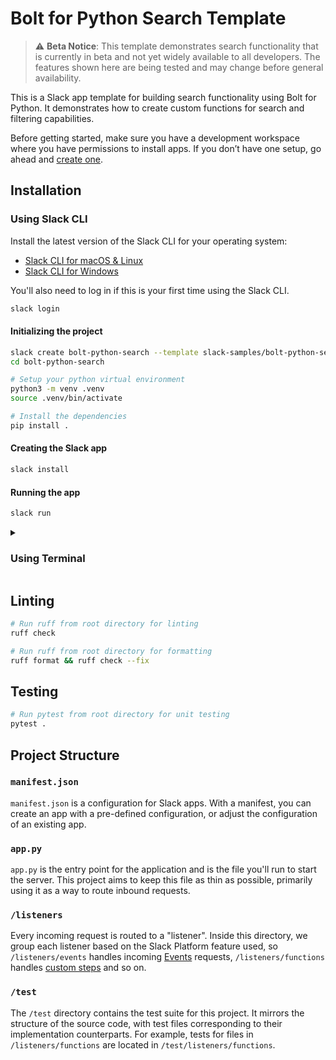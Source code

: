 # Bolt for Python Search Template

> ⚠️ **Beta Notice**: This template demonstrates search functionality that is currently in beta and not yet widely available to all developers. The features shown here are being tested and may change before general availability.

This is a Slack app template for building search functionality using Bolt for Python. It demonstrates how to create custom functions for search and filtering capabilities.

Before getting started, make sure you have a development workspace where you have permissions to install apps. If you don’t have one setup, go ahead and [create one](https://slack.com/create).

## Installation

### Using Slack CLI

Install the latest version of the Slack CLI for your operating system:

- [Slack CLI for macOS & Linux](https://docs.slack.dev/tools/slack-cli/guides/installing-the-slack-cli-for-mac-and-linux/)
- [Slack CLI for Windows](https://docs.slack.dev/tools/slack-cli/guides/installing-the-slack-cli-for-windows/)

You'll also need to log in if this is your first time using the Slack CLI.

```sh
slack login
```

#### Initializing the project

```sh
slack create bolt-python-search --template slack-samples/bolt-python-search-template -branch init
cd bolt-python-search

# Setup your python virtual environment
python3 -m venv .venv
source .venv/bin/activate

# Install the dependencies
pip install .
```

#### Creating the Slack app

```sh
slack install
```

#### Running the app

```sh
slack run
```

<details>
<summary><h3>Using Terminal</h3></summary>

1. Open [https://api.slack.com/apps/new](https://api.slack.com/apps/new) and choose "From an app manifest"
2. Choose the workspace you want to install the application to
3. Copy the contents of [manifest.json](./manifest.json) into the text box that says `*Paste your manifest code here*` (within the JSON tab) and click _Next_
4. Review the configuration and click _Create_
5. Click _Install to Workspace_ and _Allow_ on the screen that follows. You'll then be redirected to the App Configuration dashboard.

#### Environment Variables

Before you can run the app, you'll need to store some environment variables.

1. Open your apps configuration page from this list, click **OAuth & Permissions** in the left hand menu, then copy the Bot User OAuth Token. You will store this in your environment as `SLACK_BOT_TOKEN`.
2. Click ***Basic Information** from the left hand menu and follow the steps in the App-Level Tokens section to create an app-level token with the `connections:write` scope. Copy this token. You will store this in your environment as `SLACK_APP_TOKEN`.

```zsh
# Replace with your app token and bot token
export SLACK_BOT_TOKEN=<your-bot-token>
export SLACK_APP_TOKEN=<your-app-token>
```

### Setup Your Local Project

```sh
# Clone this project onto your machine
git clone https://github.com/slack-samples/bolt-python-search-template.git

# Change into this project directory
cd bolt-python-search-template

# Setup your python virtual environment
python3 -m venv .venv
source .venv/bin/activate

# Install all the dependencies
pip install -e ".[dev]" 

# Start your local server
python3 app.py
```

</details>

## Linting

```sh
# Run ruff from root directory for linting
ruff check

# Run ruff from root directory for formatting
ruff format && ruff check --fix
```

## Testing

```sh
# Run pytest from root directory for unit testing
pytest .
```

## Project Structure

### `manifest.json`

`manifest.json` is a configuration for Slack apps. With a manifest, you can create an app with a pre-defined configuration, or adjust the configuration of an existing app.

### `app.py`

`app.py` is the entry point for the application and is the file you'll run to start the server. This project aims to keep this file as thin as possible, primarily using it as a way to route inbound requests.

### `/listeners`

Every incoming request is routed to a "listener". Inside this directory, we group each listener based on the Slack Platform feature used, so `/listeners/events` handles incoming [Events](https://docs.slack.dev/reference/events) requests, `/listeners/functions` handles [custom steps](https://docs.slack.dev/tools/bolt-js/concepts/custom-steps) and so on.

### `/test`

The `/test` directory contains the test suite for this project. It mirrors the structure of the source code, with test files corresponding to their implementation counterparts. For example, tests for files in `/listeners/functions` are located in `/test/listeners/functions`.
